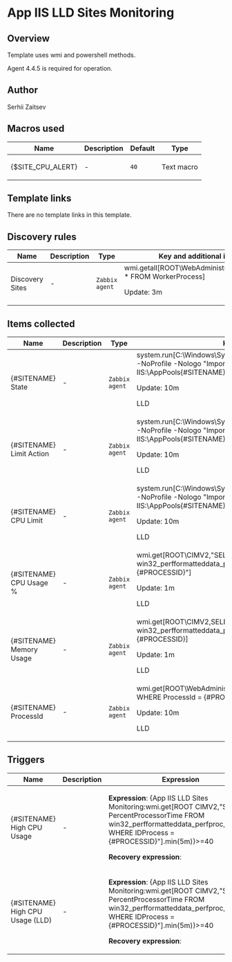# App IIS LLD Sites Monitoring

## Overview

Template uses wmi and powershell methods.


Agent 4.4.5 is required for operation.


 


 



## Author

Serhii Zaitsev

## Macros used

|Name|Description|Default|Type|
|----|-----------|-------|----|
|{$SITE_CPU_ALERT}|<p>-</p>|`40`|Text macro|
## Template links

There are no template links in this template.

## Discovery rules

|Name|Description|Type|Key and additional info|
|----|-----------|----|----|
|Discovery Sites|<p>-</p>|`Zabbix agent`|wmi.getall[ROOT\WebAdministration,SELECT * FROM WorkerProcess]<p>Update: 3m</p>|
## Items collected

|Name|Description|Type|Key and additional info|
|----|-----------|----|----|
|{#SITENAME} State|<p>-</p>|`Zabbix agent`|system.run[C:\Windows\System32\WindowsPowerShell\v1.0\powershell.exe -NoProfile -Nologo "Import-Module WebAdministration;(Get-ItemProperty IIS:\AppPools\{#SITENAME}).state"]<p>Update: 10m</p><p>LLD</p>|
|{#SITENAME} Limit Action|<p>-</p>|`Zabbix agent`|system.run[C:\Windows\System32\WindowsPowerShell\v1.0\powershell.exe -NoProfile -Nologo "Import-Module WebAdministration;(Get-ItemProperty IIS:\AppPools\{#SITENAME} -Name cpu).action"]<p>Update: 10m</p><p>LLD</p>|
|{#SITENAME} CPU Limit|<p>-</p>|`Zabbix agent`|system.run[C:\Windows\System32\WindowsPowerShell\v1.0\powershell.exe -NoProfile -Nologo "Import-Module WebAdministration;(Get-ItemProperty IIS:\AppPools\{#SITENAME} -Name cpu).limit"]<p>Update: 10m</p><p>LLD</p>|
|{#SITENAME} CPU Usage %|<p>-</p>|`Zabbix agent`|wmi.get[ROOT\CIMV2,"SELECT PercentProcessorTime FROM win32_perfformatteddata_perfproc_process WHERE IDProcess = {#PROCESSID}"]<p>Update: 1m</p><p>LLD</p>|
|{#SITENAME} Memory Usage|<p>-</p>|`Zabbix agent`|wmi.get[ROOT\CIMV2,SELECT WorkingSet FROM win32_perfformatteddata_perfproc_process WHERE IDProcess = {#PROCESSID}]<p>Update: 1m</p><p>LLD</p>|
|{#SITENAME} ProcessId|<p>-</p>|`Zabbix agent`|wmi.get[ROOT\WebAdministration,SELECT ProcessId FROM WorkerProcess WHERE ProcessId = {#PROCESSID}]<p>Update: 10m</p><p>LLD</p>|
## Triggers

|Name|Description|Expression|Priority|
|----|-----------|----------|--------|
|{#SITENAME} High CPU Usage|<p>-</p>|<p>**Expression**: {App IIS LLD Sites Monitoring:wmi.get[ROOT CIMV2,"SELECT PercentProcessorTime FROM win32_perfformatteddata_perfproc_process WHERE IDProcess = {#PROCESSID}"].min(5m)}>=40</p><p>**Recovery expression**: </p>|high|
|{#SITENAME} High CPU Usage (LLD)|<p>-</p>|<p>**Expression**: {App IIS LLD Sites Monitoring:wmi.get[ROOT CIMV2,"SELECT PercentProcessorTime FROM win32_perfformatteddata_perfproc_process WHERE IDProcess = {#PROCESSID}"].min(5m)}>=40</p><p>**Recovery expression**: </p>|high|
